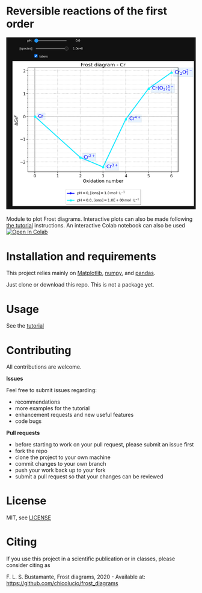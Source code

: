 # Reversible reactions of the first order

![frost_interactive](frost_interactive.gif)

Module to plot Frost diagrams. Interactive plots can also be made following [the tutorial](tutorial.ipynb) instructions. An interactive Colab notebook can also be used <a href="https://colab.research.google.com/github/chicolucio/frost_diagrams/blob/colab/colab/interactive_colab.ipynb" target="_blank">
  <img src="https://colab.research.google.com/assets/colab-badge.svg" alt="Open In Colab"/>
</a>

 # Installation and requirements

This project relies mainly on [Matplotlib](https://numpy.org/), [numpy](https://numpy.org/), and [pandas](https://pandas.pydata.org/).

Just clone or download this repo. This is not a package yet.

# Usage

See the [tutorial](tutorial.ipynb)

# Contributing

All contributions are welcome.

**Issues**

Feel free to submit issues regarding:

- recommendations
- more examples for the tutorial
- enhancement requests and new useful features
- code bugs

**Pull requests**

- before starting to work on your pull request, please submit an issue first
- fork the repo
- clone the project to your own machine
- commit changes to your own branch
- push your work back up to your fork
- submit a pull request so that your changes can be reviewed

# License

MIT, see [LICENSE](LICENSE)

# Citing

If you use this project in a scientific publication or in classes, please consider citing as

F. L. S. Bustamante, Frost diagrams, 2020 - Available at: https://github.com/chicolucio/frost_diagrams